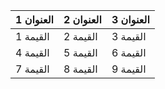 | العنوان 1 | العنوان 2 | العنوان 3 |
|-----------|-----------|-----------|
| القيمة 1  | القيمة 2  | القيمة 3  |
| القيمة 4  | القيمة 5  | القيمة 6  |
| القيمة 7  | القيمة 8  | القيمة 9  |
